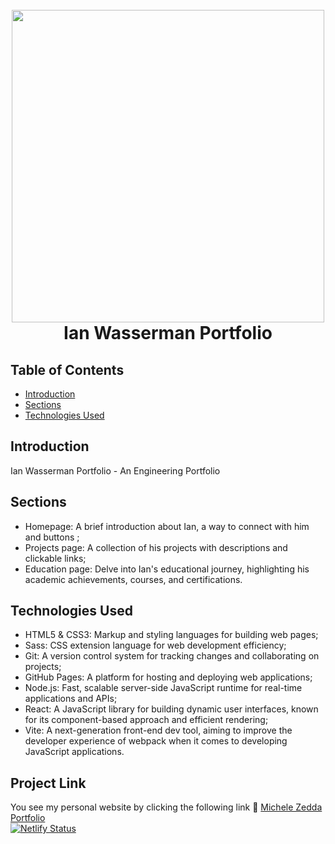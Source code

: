 <h1 align="center">
  <br>
    <img src="https://i.ibb.co/g9V3nPM/ianwass.png" width="500">
  <br>
  Ian Wasserman Portfolio
  <br>
</h1>

## Table of Contents
- [Introduction](#introduction)
- [Sections](#sections)
- [Technologies Used](#technologies-used)

## Introduction
Ian Wasserman Portfolio - An Engineering Portfolio

## Sections
- Homepage: A brief introduction about Ian, a way to connect with him and buttons ;
- Projects page: A collection of his projects with descriptions and clickable links;
- Education page: Delve into Ian's educational journey, highlighting his academic achievements, courses, and certifications.

## Technologies Used
- HTML5 & CSS3: Markup and styling languages for building web pages;
- Sass: CSS extension language for web development efficiency;
- Git: A version control system for tracking changes and collaborating on projects;
- GitHub Pages: A platform for hosting and deploying web applications;
- Node.js: Fast, scalable server-side JavaScript runtime for real-time applications and APIs;
- React: A JavaScript library for building dynamic user interfaces, known for its component-based approach and efficient rendering;
- Vite: A next-generation front-end dev tool, aiming to improve the developer experience of webpack when it comes to developing JavaScript applications.

## Project Link
You see my personal website by clicking the following link :link: [Michele Zedda Portfolio](https://michelezedda.netlify.app/) <br/>
[![Netlify Status](https://api.netlify.com/api/v1/badges/ea4f4b82-8f58-4f5c-b138-5bdd437e6013/deploy-status)](https://app.netlify.com/sites/michelezedda/deploys)
